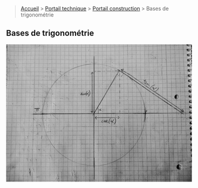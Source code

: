 > [Accueil](../../) > [Portail technique](../) > [Portail construction](./) > Bases de trigonométrie

## Bases de trigonométrie


![cercle trigo avec les fonctions](./images/cercletrigo-fonctions.jpg)